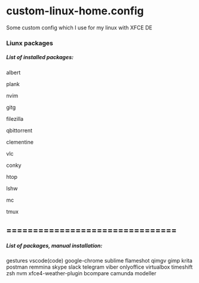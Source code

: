 # custom-linux-home.config
Some custom config which I use for my linux with XFCE DE  


### Liunx packages
##### List of installed packages:

albert

plank

nvim

gitg

filezilla

qbittorrent

clementine

vlc

conky

htop

lshw

mc

tmux



## ================================


##### List of packages, manual installation:
gestures
vscode(code)
google-chrome
sublime
flameshot
qimgv
gimp
krita
postman
remmina
skype
slack
telegram
viber
onlyoffice
virtualbox
timeshift
zsh
nvm
xfce4-weather-plugin
bcompare
camunda modeller
